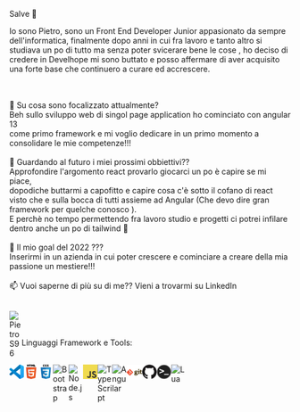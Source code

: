 Salve 👋
>>>
Io sono Pietro, sono un Front End Developer Junior appasionato da sempre dell'informatica, finalmente dopo anni in cui fra lavoro e tanto altro si studiava un po di tutto ma   senza poter svicerare bene le cose , ho deciso di credere in Develhope mi sono buttato e posso affermare di aver acquisito una forte base che continuero a curare ed accrescere.
>>>
<br/>
<br/> 
🌱 Su cosa sono focalizzato attualmente? 
<br/> 
Beh sullo sviluppo web di singol page application ho cominciato con angular 13
<br/>
come primo framework e mi voglio dedicare in un primo momento a consolidare le mie competenze!!!
<br/> 
<br/> 
🔭 Guardando al futuro i miei prossimi obbiettivi??
<br/> 
Approfondire l'argomento react provarlo giocarci un po è capire se mi piace,
<br/> 
dopodiche buttarmi a capofitto e capire cosa c'è sotto il cofano di react
<br/> 
visto che e sulla bocca di tutti assieme ad Angular (Che devo dire gran framework per quelche conosco ).
<br/> 
E perchè no tempo permettendo fra lavoro studio e progetti ci potrei infilare dentro anche un po di tailwind 🤣
<br/> 
<br/> 
🥅 Il mio goal del 2022 ???
<br/> 
Inserirmi in un azienda in cui poter crescere e cominciare a creare della mia passione un mestiere!!!
<br/>
<br/> 
📫 Vuoi saperne di più su di me?? Vieni a trovarmi su LinkedIn
<br/>
<br/>

[<img align="left" alt="PietroS96" width="22px" src="https://cdn.jsdelivr.net/npm/simple-icons@v3/icons/linkedin.svg" />](https://www.linkedin.com/in/pietro-scaduto-470b9221b/)

<br/> 
<br/> 

Linguaggi Framework e Tools:

<br/> 

<img align="left" alt="Visual Studio Code" width="26px" src="https://raw.githubusercontent.com/github/explore/80688e429a7d4ef2fca1e82350fe8e3517d3494d/topics/visual-studio-code/visual-studio-code.png" />
<img align="left" alt="HTML5" width="26px" src="https://raw.githubusercontent.com/github/explore/80688e429a7d4ef2fca1e82350fe8e3517d3494d/topics/html/html.png" />
<img align="left" alt="CSS3" width="26px" src="https://raw.githubusercontent.com/github/explore/80688e429a7d4ef2fca1e82350fe8e3517d3494d/topics/css/css.png" />
<img align="left" alt="Bootstrap" width="28px" src="https://i.stack.imgur.com/C9301.png" />
<img align="left" alt="Node.js" width="26px" src="https://cdn-icons-png.flaticon.com/512/919/919825.png" />
<img align="left" alt="JavaScript" width="26px" src="https://raw.githubusercontent.com/github/explore/80688e429a7d4ef2fca1e82350fe8e3517d3494d/topics/javascript/javascript.png"/>
<img align="left" alt="TypeScript" width="26px" src="https://cdn-icons-png.flaticon.com/512/919/919832.png" />
<img align="left" alt="Angular" width="26px" src="https://angular.io/assets/images/logos/angularjs/AngularJS-Shield.svg" />
<img align="left" alt="Git" width="28px" src="https://raw.githubusercontent.com/github/explore/80688e429a7d4ef2fca1e82350fe8e3517d3494d/topics/git/git.png" />
<img align="left" alt="GitHub" width="26px" src="https://raw.githubusercontent.com/github/explore/78df643247d429f6cc873026c0622819ad797942/topics/github/github.png" />
<img align="left" alt="Terminal" width="26px" src="https://raw.githubusercontent.com/github/explore/80688e429a7d4ef2fca1e82350fe8e3517d3494d/topics/terminal/terminal.png" />
<img align="left" alt="Lua" width="26px" src="https://miro.medium.com/max/300/1*GWQABW-p8OpZKjNN11pMXA.png" />




